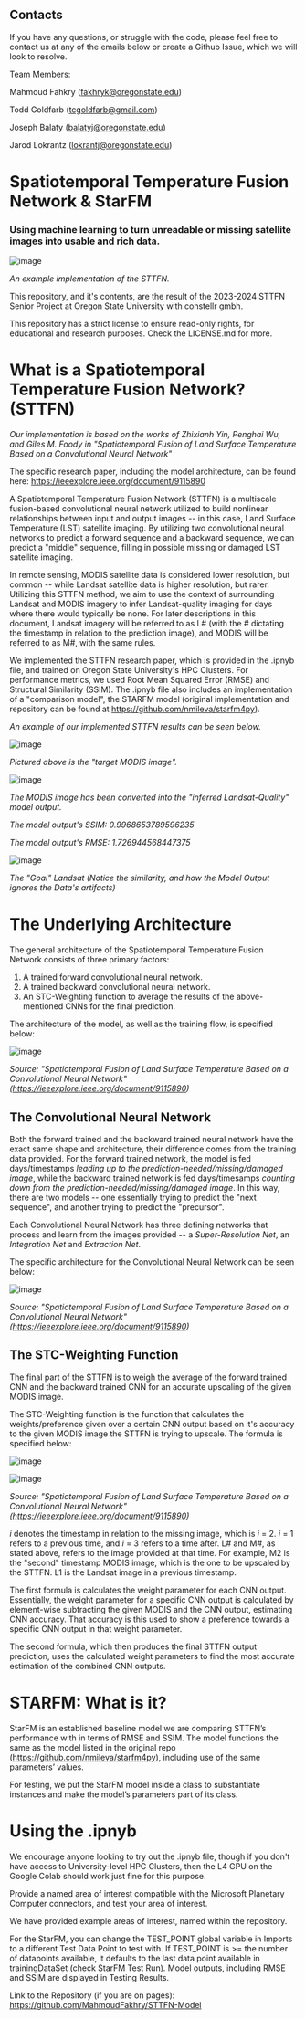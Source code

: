 ## Contacts
If you have any questions, or struggle with the code, please feel free to contact us at any of the emails below or create a Github Issue, which we will look to resolve.

Team Members:

Mahmoud Fahkry (fakhryk@oregonstate.edu)

Todd Goldfarb (tcgoldfarb@gmail.com)

Joseph Balaty (balatyj@oregonstate.edu)

Jarod Lokrantz (lokrantj@oregonstate.edu)

# Spatiotemporal Temperature Fusion Network & StarFM
### Using machine learning to turn unreadable or missing satellite images into usable and rich data.

![image](https://github.com/Todd-C-Goldfarb/STTFN-OSU/assets/132838573/9f5d6f1d-3323-42ad-8854-05959b15420c)

_An example implementation of the STTFN._

This repository, and it's contents, are the result of the 2023-2024 STTFN Senior Project at Oregon State University with constellr gmbh.

This repository has a strict license to ensure read-only rights, for educational and research purposes. Check the LICENSE.md for more.

# What is a Spatiotemporal Temperature Fusion Network? (STTFN)

_Our implementation is based on the works of Zhixianh Yin, Penghai Wu, and Giles M. Foody in "Spatiotemporal Fusion of Land Surface Temperature Based on a Convolutional Neural Network"_

The specific research paper, including the model architecture, can be found here: https://ieeexplore.ieee.org/document/9115890

A Spatiotemporal Temperature Fusion Network (STTFN) is a multiscale fusion-based convolutional neural network utilized to build nonlinear relationships between input and output images -- in this case, Land Surface Temperature (LST) satellite imaging. By utilizing two convolutional neural networks to predict a forward sequence and a backward sequence, we can predict a "middle" sequence, filling in possible missing or damaged LST satellite imaging.

In remote sensing, MODIS satellite data is considered lower resolution, but common -- while Landsat satellite data is higher resolution, but rarer. Utilizing this STTFN method, we aim to use the context of surrounding Landsat and MODIS imagery to infer Landsat-quality imaging for days where there would typically be none. For later descriptions in this document, Landsat imagery will be referred to as L# (with the # dictating the timestamp in relation to the prediction image), and MODIS will be referred to as M#, with the same rules.

We implemented the STTFN research paper, which is provided in the .ipnyb file, and trained on Oregon State University's HPC Clusters. For performance metrics, we used Root Mean Squared Error (RMSE) and Structural Similarity (SSIM).
The .ipnyb file also includes an implementation of a "comparison model", the STARFM model (original implementation and repository can be found at https://github.com/nmileva/starfm4py).

_An example of our implemented STTFN results can be seen below._

![image](https://github.com/Todd-C-Goldfarb/STTFN-OSU/assets/132838573/1922a493-65c4-408d-bdfc-bd36205602a0) 

_Pictured above is the "target MODIS image"._

![image](https://github.com/Todd-C-Goldfarb/STTFN-OSU/assets/132838573/5817bd16-d459-4eaa-972c-58cab6ca50b9)

_The MODIS image has been converted into the "inferred Landsat-Quality" model output._

_The model output's SSIM: 0.9968653789596235_

_The model output's RMSE: 1.726944568447375_

![image](https://github.com/Todd-C-Goldfarb/STTFN-OSU/assets/132838573/c1670817-a0b3-401e-9fe1-f51ec135cb50)

_The "Goal" Landsat (Notice the similarity, and how the Model Output ignores the Data's artifacts)_

# The Underlying Architecture

The general architecture of the Spatiotemporal Temperature Fusion Network consists of three primary factors:

1. A trained forward convolutional neural network.
2. A trained backward convolutional neural network.
3. An STC-Weighting function to average the results of the above-mentioned CNNs for the final prediction.

The architecture of the model, as well as the training flow, is specified below:

![image](https://github.com/Todd-C-Goldfarb/STTFN-OSU/assets/132838573/559e259a-41e0-48f8-bac0-49cdc79e5934)

_Source: "Spatiotemporal Fusion of Land Surface Temperature Based on a Convolutional Neural Network" (https://ieeexplore.ieee.org/document/9115890)_

## The Convolutional Neural Network
Both the forward trained and the backward trained neural network have the exact same shape and architecture, their difference comes from the training data provided.
For the forward trained network, the model is fed days/timestamps _leading up to the prediction-needed/missing/damaged image_, while the backward trained network is fed days/timesamps _counting down from the prediction-needed/missing/damaged image_. In this way, there are two models -- one essentially trying to predict the "next sequence", and another trying to predict the "precursor".

Each Convolutional Neural Network has three defining networks that process and learn from the images provided -- a _Super-Resolution Net_, an _Integration Net_ and _Extraction Net_.

The specific architecture for the Convolutional Neural Network can be seen below:

![image](https://github.com/Todd-C-Goldfarb/STTFN-OSU/assets/132838573/73be2267-f28a-4604-a65f-af79738c0e46)

_Source: "Spatiotemporal Fusion of Land Surface Temperature Based on a Convolutional Neural Network" (https://ieeexplore.ieee.org/document/9115890)_

## The STC-Weighting Function

The final part of the STTFN is to weigh the average of the forward trained CNN and the backward trained CNN for an accurate upscaling of the given MODIS image.

The STC-Weighting function is the function that calculates the weights/preference given over a certain CNN output based on it's accuracy to the given MODIS image the STTFN is trying to upscale.
The formula is specified below:

![image](https://github.com/Todd-C-Goldfarb/STTFN-OSU/assets/132838573/52354d7a-8e28-48ed-944c-6a28e9ac5518)

![image](https://github.com/Todd-C-Goldfarb/STTFN-OSU/assets/132838573/466503eb-71de-44dd-b327-fb53c72e1a22)


_Source: "Spatiotemporal Fusion of Land Surface Temperature Based on a Convolutional Neural Network" (https://ieeexplore.ieee.org/document/9115890)_

_i_ denotes the timestamp in relation to the missing image, which is _i_ = 2. _i_ = 1 refers to a previous time, and _i_ = 3 refers to a time after. L# and M#, as stated above, refers to the image provided at that time. For example, M2 is the "second" timestamp MODIS image, which is the one to be upscaled by the STTFN. L1 is the Landsat image in a previous timestamp.

The first formula is calculates the weight parameter for each CNN output. Essentially, the weight parameter for a specific CNN output is calculated by element-wise subtracting the given MODIS and the CNN output, estimating CNN accuracy. That accuracy is this used to show a preference towards a specific CNN output in that weight parameter.

The second formula, which then produces the final STTFN output prediction, uses the calculated weight parameters to find the most accurate estimation of the combined CNN outputs. 

# STARFM: What is it?

StarFM is an established baseline model we are comparing STTFN’s performance with in terms of  RMSE and SSIM. The model functions the same as the model listed in the original repo (https://github.com/nmileva/starfm4py), including use of the same parameters’ values.

For testing, we put the StarFM model inside a class to substantiate instances and make the model’s parameters part of its class.

# Using the .ipnyb

We encourage anyone looking to try out the .ipnyb file, though if you don't have access to University-level HPC Clusters, then the L4 GPU on the Google Colab should work just fine for this purpose.

Provide a named area of interest compatible with the Microsoft Planetary Computer connectors, and test your area of interest.

We have provided example areas of interest, named within the repository.

For the StarFM, you can change the TEST_POINT global variable in Imports to a different Test Data Point to test with. If TEST_POINT is >= the number of datapoints available, it defaults to the last data point available in trainingDataSet (check StarFM Test Run). Model outputs, including RMSE and SSIM are displayed in Testing Results.

Link to the Repository (if you are on pages): https://github.com/MahmoudFakhry/STTFN-Model
